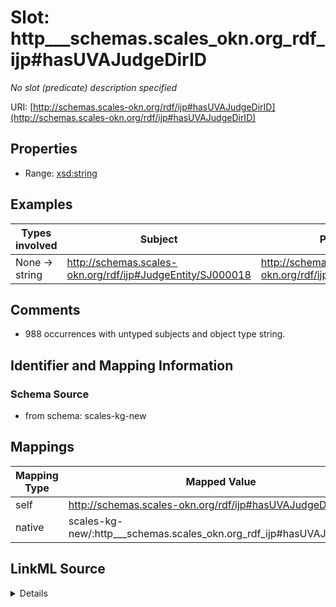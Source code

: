

# Slot: http___schemas.scales_okn.org_rdf_ijp#hasUVAJudgeDirID


_No slot (predicate) description specified_





URI: [http://schemas.scales-okn.org/rdf/ijp#hasUVAJudgeDirID](http://schemas.scales-okn.org/rdf/ijp#hasUVAJudgeDirID)



<!-- no inheritance hierarchy -->








## Properties

* Range: [xsd:string](xsd:string)






## Examples

| Types involved | Subject | Predicate | Object |
| --- | --- | --- | --- |
| None → string | http://schemas.scales-okn.org/rdf/ijp#JudgeEntity/SJ000018 | http://schemas.scales-okn.org/rdf/ijp#hasUVAJudgeDirID | mag-424 |


## Comments

* 988 occurrences with untyped subjects and object type string.

## Identifier and Mapping Information







### Schema Source


* from schema: scales-kg-new




## Mappings

| Mapping Type | Mapped Value |
| ---  | ---  |
| self | http://schemas.scales-okn.org/rdf/ijp#hasUVAJudgeDirID |
| native | scales-kg-new/:http___schemas.scales_okn.org_rdf_ijp#hasUVAJudgeDirID |




## LinkML Source

<details>
```yaml
name: http___schemas.scales-okn.org_rdf_ijp#hasUVAJudgeDirID
description: No slot (predicate) description specified
comments:
- 988 occurrences with untyped subjects and object type string.
examples:
- description: None → string
  object:
    example_object: mag-424
    example_object_type: string
    example_predicate: http://schemas.scales-okn.org/rdf/ijp#hasUVAJudgeDirID
    example_subject: http://schemas.scales-okn.org/rdf/ijp#JudgeEntity/SJ000018
    example_subject_type: None
from_schema: scales-kg-new
rank: 1000
slot_uri: http://schemas.scales-okn.org/rdf/ijp#hasUVAJudgeDirID
alias: http___schemas.scales_okn.org_rdf_ijp#hasUVAJudgeDirID
range: string

```
</details>